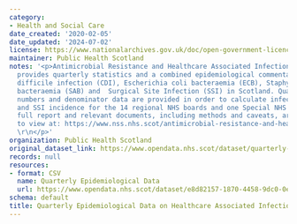 ```yaml
---
category:
- Health and Social Care
date_created: '2020-02-05'
date_updated: '2024-07-02'
license: https://www.nationalarchives.gov.uk/doc/open-government-licence/version/3/
maintainer: Public Health Scotland
notes: '<p>Antimicrobial Resistance and Healthcare Associated Infection (ARHAI) Scotland
  provides quarterly statistics and a combined epidemiological commentary for Clostridioides
  difficile infection (CDI), Escherichia coli bacteraemia (ECB), Staphylococcus aureus
  bacteraemia (SAB) and  Surgical Site Infection (SSI) in Scotland. Quarterly case
  numbers and denominator data are provided in order to calculate infection rates
  and SSI incidence for the 14 regional NHS boards and one Special NHS Board. \r\nThe
  full report and relevant documents, including methods and caveats, are available
  to view at: https://www.nss.nhs.scot/antimicrobial-resistance-and-healthcare-associated-infection/data-and-intelligence/guidance-protocols-and-reports/
  \r\n</p>'
organization: Public Health Scotland
original_dataset_link: https://www.opendata.nhs.scot/dataset/quarterly-epidemiological-data-on-healthcare-associated-infections
records: null
resources:
- format: CSV
  name: Quarterly Epidemiological Data
  url: https://www.opendata.nhs.scot/dataset/e8d82157-1870-4458-9dc0-0e17e113e6c1/resource/6d30b0c0-bdcf-4721-9d5c-bd7967c11bac/download/hai_quarterly_epi_od_2024_q1.csv
schema: default
title: Quarterly Epidemiological Data on Healthcare Associated Infections
---
```

